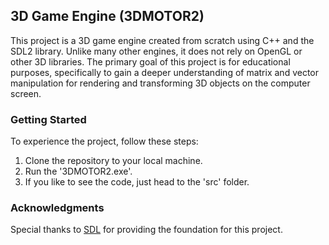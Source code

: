 ## 3D Game Engine (3DMOTOR2)

This project is a 3D game engine created from scratch using C++ and the SDL2 library. Unlike many other engines, it does not rely on OpenGL or other 3D libraries. The primary goal of this project is for educational purposes, specifically to gain a deeper understanding of matrix and vector manipulation for rendering and transforming 3D objects on the computer screen.

### Getting Started

To experience the project, follow these steps:

1. Clone the repository to your local machine.
2. Run the '3DMOTOR2.exe'.
3. If you like to see the code, just head to the 'src' folder.

### Acknowledgments

Special thanks to [SDL](https://www.libsdl.org/) for providing the foundation for this project.
